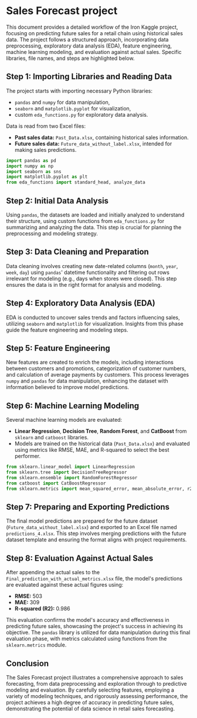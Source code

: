 # Sales Forecast project

This document provides a detailed workflow of the Iron Kaggle project, focusing on predicting future sales for a retail chain using historical sales data. The project follows a structured approach, incorporating data preprocessing, exploratory data analysis (EDA), feature engineering, machine learning modeling, and evaluation against actual sales. Specific libraries, file names, and steps are highlighted below.

## Step 1: Importing Libraries and Reading Data

The project starts with importing necessary Python libraries:

- `pandas` and `numpy` for data manipulation,
- `seaborn` and `matplotlib.pyplot` for visualization,
- custom `eda_functions.py` for exploratory data analysis.

Data is read from two Excel files:

- **Past sales data:** `Past_Data.xlsx`, containing historical sales information.
- **Future sales data:** `Future_data_without_label.xlsx`, intended for making sales predictions.

```python
import pandas as pd
import numpy as np
import seaborn as sns
import matplotlib.pyplot as plt
from eda_functions import standard_head, analyze_data
```

## Step 2: Initial Data Analysis

Using `pandas`, the datasets are loaded and initially analyzed to understand their structure, using custom functions from `eda_functions.py` for summarizing and analyzing the data. This step is crucial for planning the preprocessing and modeling strategy.

## Step 3: Data Cleaning and Preparation

Data cleaning involves creating new date-related columns (`month`, `year`, `week`, `day`) using `pandas`' datetime functionality and filtering out rows irrelevant for modeling (e.g., days when stores were closed). This step ensures the data is in the right format for analysis and modeling.

## Step 4: Exploratory Data Analysis (EDA)

EDA is conducted to uncover sales trends and factors influencing sales, utilizing `seaborn` and `matplotlib` for visualization. Insights from this phase guide the feature engineering and modeling steps.

## Step 5: Feature Engineering

New features are created to enrich the models, including interactions between customers and promotions, categorization of customer numbers, and calculation of average payments by customers. This process leverages `numpy` and `pandas` for data manipulation, enhancing the dataset with information believed to improve model predictions.

## Step 6: Machine Learning Modeling

Several machine learning models are evaluated:

- **Linear Regression**, **Decision Tree**, **Random Forest**, and **CatBoost** from `sklearn` and `catboost` libraries.
- Models are trained on the historical data (`Past_Data.xlsx`) and evaluated using metrics like RMSE, MAE, and R-squared to select the best performer.

```python
from sklearn.linear_model import LinearRegression
from sklearn.tree import DecisionTreeRegressor
from sklearn.ensemble import RandomForestRegressor
from catboost import CatBoostRegressor
from sklearn.metrics import mean_squared_error, mean_absolute_error, r2_score
```

## Step 7: Preparing and Exporting Predictions

The final model predictions are prepared for the future dataset (`Future_data_without_label.xlsx`) and exported to an Excel file named `predictions_4.xlsx`. This step involves merging predictions with the future dataset template and ensuring the format aligns with project requirements.

## Step 8: Evaluation Against Actual Sales

After appending the actual sales to the `Final_prediction_with_actual_metrics.xlsx` file, the model's predictions are evaluated against these actual figures using:

- **RMSE:** 503
- **MAE:** 309
- **R-squared (R2):** 0.986

This evaluation confirms the model's accuracy and effectiveness in predicting future sales, showcasing the project's success in achieving its objective. The `pandas` library is utilized for data manipulation during this final evaluation phase, with metrics calculated using functions from the `sklearn.metrics` module.

## Conclusion

The Sales Forecast project illustrates a comprehensive approach to sales forecasting, from data preprocessing and exploration through to predictive modeling and evaluation. By carefully selecting features, employing a variety of modeling techniques, and rigorously assessing performance, the project achieves a high degree of accuracy in predicting future sales, demonstrating the potential of data science in retail sales forecasting.

